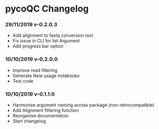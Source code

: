 # pycoQC Changelog

### 29/11/2019 v-0.2.0.3

* Add alignment to fastq conversion tool
* Fix issue in CLI for list Argument
* Add progress bar option

### 10/10/2019 v-0.2.0.0

* Improve read filtering
* Generate New usage notebooks
* Test code

### 10/10/2019 v-0.1.1.0

* Harmonise argument naming across package (non-retrocompatible)
* Add Alignment filtering function
* Reorganise documentation
* Start changelog
